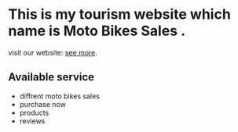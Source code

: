 # This is my tourism website which name is Moto Bikes Sales .

visit our website: [see more](https://moto-bikes-sales-899d6.web.app/).

## Available service

* diffrent moto bikes sales
* purchase now 
*  products
*  reviews
